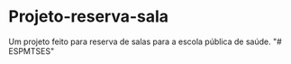 # Projeto-reserva-sala
Um projeto feito para reserva de salas para a escola pública de saúde.
"# ESPMTSES" 
